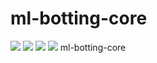 # ml-botting-core
![](https://img.shields.io/pypi/v/ml-botting-core?style=for-the-badge) ![](https://img.shields.io/github/actions/workflow/status/darkmatter2222/ml-botting-core/python-publish.yml?style=for-the-badge) ![](https://img.shields.io/pypi/l/ml-botting-core?style=for-the-badge) ![](https://img.shields.io/pypi/pyversions/ml-botting-core?style=for-the-badge) 
ml-botting-core
